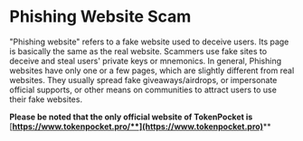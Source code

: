 # Phishing Website Scam

"Phishing website" refers to a fake website used to deceive users. Its page is basically the same as the real website. Scammers use fake sites to deceive and steal users' private keys or mnemonics. In general, Phishing websites have only one or a few pages, which are slightly different from real websites. They usually spread fake giveaways/airdrops, or impersonate official supports, or other means on communities to attract users to use their fake websites.&#x20;

**Please be noted that the only official website of TokenPocket is** [**https://www.tokenpocket.pro/**](https://www.tokenpocket.pro)****
